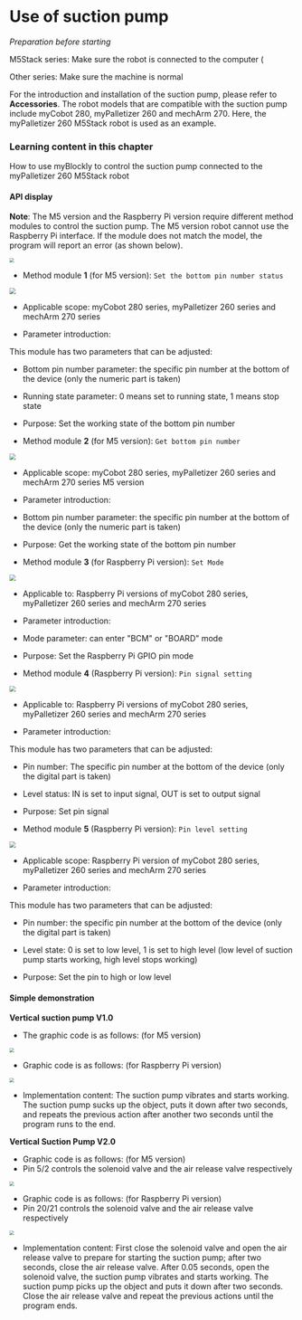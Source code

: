 # Use of suction pump

<i>Preparation before starting</i>

M5Stack series: Make sure the robot is connected to the computer (

Other series: Make sure the machine is normal

For the introduction and installation of the suction pump, please refer to **Accessories**. The robot models that are compatible with the suction pump include myCobot 280, myPalletizer 260 and mechArm 270. Here, the myPalletizer 260 M5Stack robot is used as an example.

### Learning content in this chapter

How to use myBlockly to control the suction pump connected to the myPalletizer 260 M5Stack robot

#### API display

**Note**: The M5 version and the Raspberry Pi version require different method modules to control the suction pump. The M5 version robot cannot use the Raspberry Pi interface. If the module does not match the model, the program will report an error (as shown below).

<img src="../../../../resource\3-FunctionsAndApplications\6.developmentGuide\myBlocklyAndUlFlow\SuctionPump/M5 ERROR.jpg" style="zoom: 50%;" />

* Method module **1** (for M5 version): `Set the bottom pin number status`

<img src="../../../../resource\3-FunctionsAndApplications\6.developmentGuide\myBlocklyAndUlFlow\SuctionPump/set basic pin output.jpg" style="zoom: 67%;" />

* Applicable scope: myCobot 280 series, myPalletizer 260 series and mechArm 270 series

* Parameter introduction:

This module has two parameters that can be adjusted:

* Bottom pin number parameter: the specific pin number at the bottom of the device (only the numeric part is taken)
* Running state parameter: 0 means set to running state, 1 means stop state

* Purpose: Set the working state of the bottom pin number

* Method module **2** (for M5 version): `Get bottom pin number`

<img src="../../../../resource\3-FunctionsAndApplications\6.developmentGuide\myBlocklyAndUlFlow\SuctionPump/set basic pin input.jpg" style="zoom: 67%;" />

* Applicable scope: myCobot 280 series, myPalletizer 260 series and mechArm 270 series M5 version

* Parameter introduction:

* Bottom pin number parameter: the specific pin number at the bottom of the device (only the numeric part is taken)

* Purpose: Get the working state of the bottom pin number

* Method module **3** (for Raspberry Pi version): `Set Mode`

<img src="../../../../resource\3-FunctionsAndApplications\6.developmentGuide\myBlocklyAndUlFlow\SuctionPump/Set Mode.jpg" style="zoom: 67%;" />

* Applicable to: Raspberry Pi versions of myCobot 280 series, myPalletizer 260 series and mechArm 270 series
* Parameter introduction:
* Mode parameter: can enter "BCM" or "BOARD" mode
* Purpose: Set the Raspberry Pi GPIO pin mode

* Method module **4** (Raspberry Pi version): `Pin signal setting`

<img src="../../../../resource\3-FunctionsAndApplications\6.developmentGuide\myBlocklyAndUlFlow\SuctionPump/set pin mode.jpg" style="zoom: 67%;" />

* Applicable to: Raspberry Pi versions of myCobot 280 series, myPalletizer 260 series and mechArm 270 series

* Parameter introduction:

This module has two parameters that can be adjusted:

* Pin number: The specific pin number at the bottom of the device (only the digital part is taken)

* Level status: IN is set to input signal, OUT is set to output signal

* Purpose: Set pin signal

* Method module **5** (Raspberry Pi version): `Pin level setting`

<img src="../../../../resource\3-FunctionsAndApplications\6.developmentGuide\myBlocklyAndUlFlow\SuctionPump/set pin output.jpg" style="zoom: 67%;" />

* Applicable scope: Raspberry Pi version of myCobot 280 series, myPalletizer 260 series and mechArm 270 series

* Parameter introduction:

This module has two parameters that can be adjusted:

* Pin number: the specific pin number at the bottom of the device (only the digital part is taken)

* Level state: 0 is set to low level, 1 is set to high level (low level of suction pump starts working, high level stops working)

* Purpose: Set the pin to high or low level

#### Simple demonstration

**Vertical suction pump V1.0**

* The graphic code is as follows: (for M5 version)

<img src="../../../../resource\3-FunctionsAndApplications\6.developmentGuide\myBlocklyAndUlFlow\SuctionPump/sucking pump demo_pi.png" style="zoom: 50%;" />

* Graphic code is as follows: (for Raspberry Pi version)
<img src="../../../../resource\3-FunctionsAndApplications\6.developmentGuide\myBlocklyAndUlFlow\SuctionPump/2.0sucking pump demo.png" style="zoom: 50%;" />

* Implementation content:
The suction pump vibrates and starts working. The suction pump sucks up the object, puts it down after two seconds, and repeats the previous action after another two seconds until the program runs to the end.

**Vertical Suction Pump V2.0**
* Graphic code is as follows: (for M5 version)
* Pin 5/2 controls the solenoid valve and the air release valve respectively
<img src="../../../../resource\3-FunctionsAndApplications\6.developmentGuide\myBlocklyAndUlFlow\SuctionPump/2.0sucking pump demo_pi.png" style="zoom: 50%;" />

* Graphic code is as follows: (for Raspberry Pi version)
* Pin 20/21 controls the solenoid valve and the air release valve respectively
<img src="../../../../resource\3-FunctionsAndApplications\6.developmentGuide\myBlocklyAndUlFlow\SuctionPump/2.0sucking pump demo_pi.png" style="zoom: 50%;" />

* Implementation content: First close the solenoid valve and open the air release valve to prepare for starting the suction pump; after two seconds, close the air release valve. After 0.05 seconds, open the solenoid valve, the suction pump vibrates and starts working. The suction pump picks up the object and puts it down after two seconds. Close the air release valve and repeat the previous actions until the program ends.